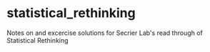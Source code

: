 # statistical_rethinking
 Notes on and excercise solutions for Secrier Lab's read through of Statistical Rethinking
